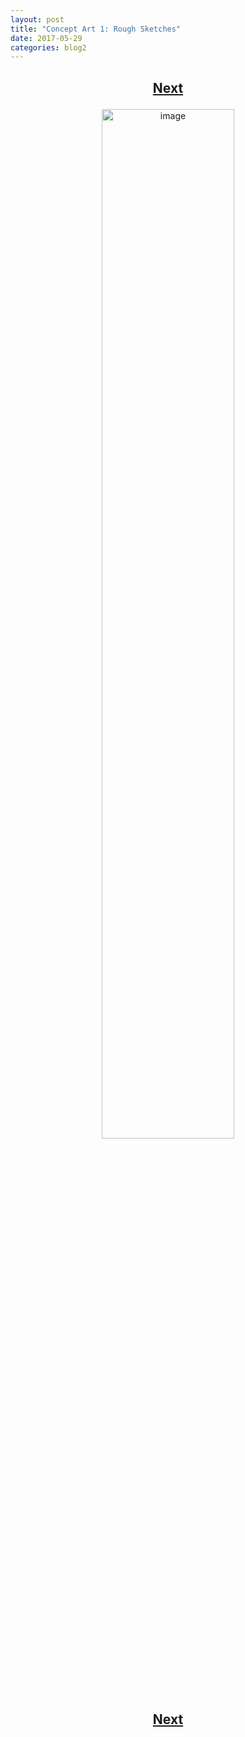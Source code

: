 ```yaml
---
layout: post
title: "Concept Art 1: Rough Sketches"
date: 2017-05-29
categories: blog2
---
```


<h2>
  <p style="text-align:center;">
    <a href="/wingsofthechorus/archive/2018/01/19/conceptart2">Next</a>
  </p>
</h2>

<p style="text-align:center;">
  <img src="/wingsofthechorus/images/conceptart/ca1.png" width="65%" alt="image"/>
</p>

<h2>
  <p style="text-align:center;">
    <a href="/wingsofthechorus/archive/2018/01/19/conceptart2">Next</a>
  </p>
</h2>
